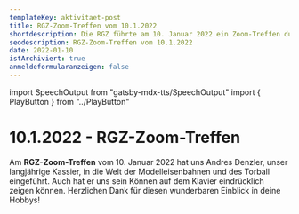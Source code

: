```yaml
---
templateKey: aktivitaet-post
title: RGZ-Zoom-Treffen vom 10.1.2022
shortdescription: Die RGZ führte am 10. Januar 2022 ein Zoom-Treffen durch.
seodescription: RGZ-Zoom-Treffen vom 10.1.2022
date: 2022-01-10
istArchiviert: true
anmeldeformularanzeigen: false
---
```

import SpeechOutput from "gatsby-mdx-tts/SpeechOutput"
import { PlayButton } from "../PlayButton"

<SpeechOutput id="aktivitaet-zoom-treffen-2022-01-10" customPlayButton={PlayButton}>

# 10.1.2022 - RGZ-Zoom-Treffen

Am **RGZ-Zoom-Treffen** vom 10. Januar 2022 hat uns Andres Denzler, unser langjährige Kassier, in die Welt der Modelleisenbahnen und des Torball eingeführt. Auch hat er uns sein Können auf dem Klavier eindrücklich zeigen können. Herzlichen Dank für diesen wunderbaren Einblick in deine Hobbys! 



</SpeechOutput>